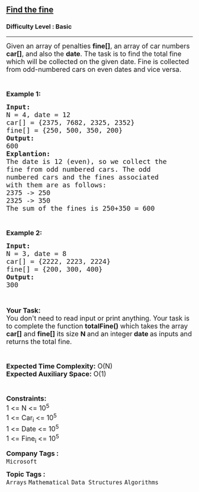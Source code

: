 <h2><a href="https://www.geeksforgeeks.org/problems/find-the-fine4353/1?page=3&difficulty%5B%5D=-1&category%5B%5D=Arrays&sortBy=submissions">Find the fine</a></h2><h3>Difficulty Level : Basic</h3><hr><div class="problems_problem_content__Xm_eO"><p><span style="font-size: 18px;">Given an array of penalties <strong>fine[]</strong>, an array of car numbers <strong>car[]</strong>, and also the <strong>date</strong>. The task is to find the total fine which will be collected on the given date. Fine is collected from odd-numbered cars on even dates and vice versa.</span></p>
<p>&nbsp;</p>
<p><span style="font-size: 18px;"><strong>Example 1:</strong></span></p>
<pre><span style="font-size: 18px;"><strong>Input:</strong>
N = 4, date = 12
car[] = {2375, 7682, 2325, 2352}
fine[] = {250, 500, 350, 200}
<strong>Output:</strong>
600
<strong>Explantion:</strong>
The date is 12 (even), so we collect the
fine from odd numbered cars. The odd
numbered cars and the fines associated
with them are as follows:
2375 -&gt; 250
2325 -&gt; 350
The sum of the fines is 250+350 = 600</span></pre>
<p>&nbsp;</p>
<p><span style="font-size: 18px;"><strong>Example 2:</strong></span></p>
<pre><span style="font-size: 18px;"><strong>Input:</strong>
N = 3, date = 8
car[] = {2222, 2223, 2224}
fine[] = {200, 300, 400}
<strong>Output:</strong>
300</span></pre>
<p><br><br><span style="font-size: 18px;"><strong>Your Task:&nbsp;&nbsp;</strong><br>You don't need to read input or print anything. Your task is to complete the function&nbsp;<strong>totalFine()</strong>&nbsp;which takes the array <strong>car[]</strong> and <strong>fine[]</strong> its size <strong>N</strong><strong> </strong>and an integer<strong> date </strong>as inputs and returns the total fine.</span></p>
<p>&nbsp;</p>
<p><span style="font-size: 18px;"><strong>Expected Time Complexity:</strong> O(N)<br><strong>Expected Auxiliary Space:</strong> O(1)</span></p>
<p>&nbsp;</p>
<p><span style="font-size: 18px;"><strong>Constraints:</strong><br>1 &lt;= N &lt;= 10<sup>5</sup><br>1 &lt;= Car<sub>i</sub> &lt;= 10<sup>5</sup><br>1 &lt;= Date &lt;= 10<sup>5</sup><br>1 &lt;= Fine<sub>i</sub> &lt;= 10<sup>5</sup></span></p></div><p><span style=font-size:18px><strong>Company Tags : </strong><br><code>Microsoft</code>&nbsp;<br><p><span style=font-size:18px><strong>Topic Tags : </strong><br><code>Arrays</code>&nbsp;<code>Mathematical</code>&nbsp;<code>Data Structures</code>&nbsp;<code>Algorithms</code>&nbsp;